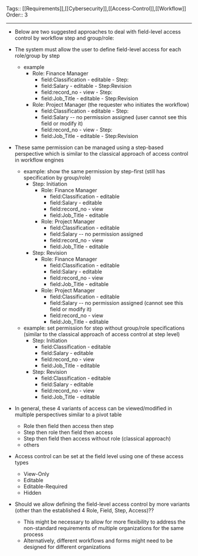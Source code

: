 Tags:: [[Requirements]],[[Cybersecurity]],[[Access-Control]],[[Workflow]]
Order:: 3
_________________
- Below are two suggested approaches to deal with field-level access control by workflow step and group/role:

- The system must allow the user to define field-level access for each role/group by step
	- example
		- Role: Finance Manager
			- field:Classification - editable - Step:<all>
			- field:Salary - editable - Step:Revision
			- field:record_no - view - Step:<all>
			- field:Job_Title - editable - Step:Revision
		- Role: Project Manager (the requester who initiates the workflow)
			- field:Classification - editable - Step:<all>
			- field:Salary -- no permission assigned (user cannot see this field or modify it)
			- field:record_no - view - Step:<all>
			- field:Job_Title - editable - Step:Revision
- These same permission can be managed using a step-based perspective which is similar to the classical approach of access control in workflow engines
	- example: show the same permission by step-first (still has specification by group/role)
		- Step: Initiation
			- Role: Finance Manager
				- field:Classification - editable
				- field:Salary - editable
				- field:record_no - view
				- field:Job_Title - editable
			- Role: Project Manager
				- field:Classification - editable
				- field:Salary -- no permission assigned
				- field:record_no - view
				- field:Job_Title - editable
		- Step: Revision
			- Role: Finance Manager
				- field:Classification - editable
				- field:Salary - editable
				- field:record_no - view
				- field:Job_Title - editable
			- Role: Project Manager
				- field:Classification - editable
				- field:Salary -- no permission assigned (cannot see this field or modify it)
				- field:record_no - view
				- field:Job_Title - editable
	- example: set permission for step without group/role specifications (similar to the classical approach of access control at step level)
		- Step: Initiation
			- field:Classification - editable
			- field:Salary - editable
			- field:record_no - view
			- field:Job_Title - editable
		- Step: Revision
			- field:Classification - editable
			- field:Salary - editable
			- field:record_no - view
			- field:Job_Title - editable

- In general, these 4 variants of access can be viewed/modified in multiple perspectives similar to a pivot table
	- Role then field then access then step
	- Step then role then field then access
	- Step then field then access without role (classical approach)
	- others
- Access control can be set at the field level using one of these access types
	- View-Only
	- Editable
	- Editable-Required
	- Hidden
- Should we allow defining the field-level access control by more variants (other than the established 4 Role, Field, Step, Access)??
	- This might be necessary to allow for more flexibility to address the non-standard requirements of multiple organizations for the same process
	- Alternatively, different workflows and forms might need to be designed for different organizations
